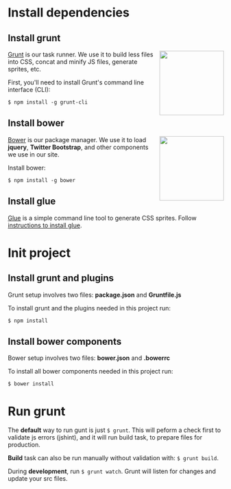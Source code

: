 # Install dependencies

## Install grunt

<img align="right" height="150" src="http://gruntjs.com/img/grunt-logo.png">

[Grunt](http://gruntjs.com/getting-started) is our task runner. We use it to build less files into CSS, concat and minify JS files, generate sprites, etc.

First, you'll need to install Grunt's command line interface (CLI):

`$ npm install -g grunt-cli`

## Install bower

<img align="right" height="150" src="http://bower.io/img/bower-logo.png">

[Bower](http://bower.io/) is our package manager. We use it to load **jquery**, **Twitter Bootstrap**, and other components we use in our site.

Install bower:

`$ npm install -g bower`

## Install glue

[Glue](https://github.com/jorgebastida/glue) is a simple command line tool to generate CSS sprites. Follow [instructions to install glue](http://glue.readthedocs.org/en/latest/installation.html).

# Init project

## Install grunt and plugins

Grunt setup involves two files: **package.json** and **Gruntfile.js**

To install grunt and the plugins needed in this project run:

`$ npm install`

## Install bower components

Bower setup involves two files: **bower.json** and **.bowerrc**

To install all bower components needed in this project run:

`$ bower install`

# Run grunt

The **default** way to run gunt is just `$ grunt`. This will peform a check first to validate js errors (jshint), and it will run build task, to prepare files for production.

**Build** task can also be run manually without validation with: `$ grunt build`.

During **development**, run `$ grunt watch`. Grunt will listen for changes and update your src files.
